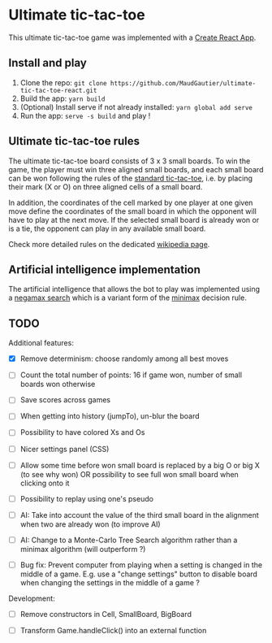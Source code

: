 # Ultimate tic-tac-toe

This ultimate tic-tac-toe game was implemented with a [Create React App](https://github.com/facebook/create-react-app).



## Install and play

1. Clone the repo: `git clone https://github.com/MaudGautier/ultimate-tic-tac-toe-react.git`
2. Build the app: `yarn build`
3. (Optional) Install serve if not already installed: `yarn global add serve`
4. Run the app: `serve -s build` and play !



## Ultimate tic-tac-toe rules

The ultimate tic-tac-toe board consists of 3 x 3 small boards.
To win the game, the player must win three aligned small boards, and each small board can be won following the rules of the [standard tic-tac-toe](https://en.wikipedia.org/wiki/Tic-tac-toe), i.e. by placing their mark (X or O) on three aligned cells of a small board.

In addition, the coordinates of the cell marked by one player at one given move define the coordinates of the small board in which the opponent will have to play at the next move.
If the selected small board is already won or is a tie, the opponent can play in any available small board.

Check more detailed rules on the dedicated [wikipedia page](https://en.wikipedia.org/wiki/Ultimate_tic-tac-toe).



## Artificial intelligence implementation

The artificial intelligence that allows the bot to play was implemented using a [negamax search](https://en.wikipedia.org/wiki/Negamax) which is a variant form of the [minimax](https://en.wikipedia.org/wiki/Minimax) decision rule.



## TODO

Additional features:

- [x] Remove determinism: choose randomly among all best moves 
- [ ] Count the total number of points: 16 if game won, number of small boards won otherwise
- [ ] Save scores across games
- [ ] When getting into history (jumpTo), un-blur the board
- [ ] Possibility to have colored Xs and Os
- [ ] Nicer settings panel (CSS)
- [ ] Allow some time before won small board is replaced by a big O or big X (to see why won) OR possibility to see full won small board when clicking onto it
- [ ] Possibility to replay using one's pseudo
- [ ] AI: Take into account the value of the third small board in the alignment when two are already won (to improve AI)
- [ ] AI: Change to a Monte-Carlo Tree Search algorithm rather than a minimax algorithm (will outperform ?)
- [ ] Bug fix: Prevent computer from playing when a setting is changed in the middle of a game. E.g. use a "change settings" button to disable board when changing the settings in the middle of a game ?


Development:

- [ ] Remove constructors in Cell, SmallBoard, BigBoard
- [ ] Transform Game.handleClick() into an external function



